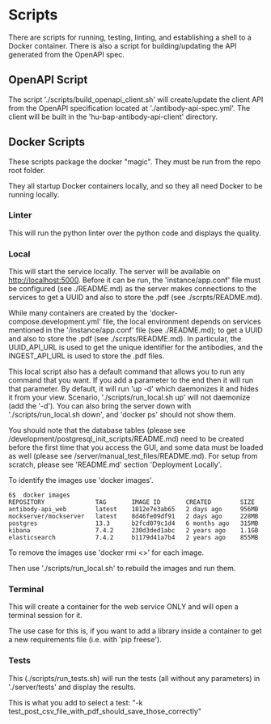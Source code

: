 # Scripts

There are scripts for running, testing, linting, and establishing a shell to a Docker container.
There is also a script for building/updating the API generated from the OpenAPI spec.

## OpenAPI Script

The script './scripts/build_openapi_client.sh' will create/update the client API from the OpenAPI
specification located at './antibody-api-spec.yml'. The client will be built in the 'hu-bap-antibody-api-client' directory.

## Docker Scripts
These scripts package the docker "magic".  They must be run from the repo root folder.

They all startup Docker containers locally, and so they all need Docker to be running locally.

### Linter

This will run the python linter over the python code and displays the quality.

### Local

This will start the service locally.
The server will be available on [http://localhost:5000](http://localhost:5000).
Before it can be run, the 'instance/app.conf' file must be configured (see ./README.md) as the server makes connections to the services to get a UUID and also to store the .pdf (see ./scrpts/README.md).

While many containers are created by the 'docker-compose.development.yml' file, the local environment depends on services mentioned in the '/instance/app.conf' file (see ./README.md); to get a UUID and also to store the .pdf (see ./scrpts/README.md).
In particular, the UUID_API_URL is used to get the unique identifier for the antibodies, and
the INGEST_API_URL is used to store the .pdf files.

This local script also has a default command that allows you to run any command that you want.
If you add a parameter to the end then it will run that parameter.
By default, it will run 'up -d' which daemonizes it and hides it from your view.
Scenario, './scripts/run_local.sh up' will not daemonize (add the '-d').
You can also bring the server down with  './scripts/run_local.sh down', and 'docker ps' should not show them.

You should note that the database tables (please see /development/postgresql_init_scripts/README.md)
need to be created before the first time that you access the GUI,
and some data must be loaded as well (please see /server/manual_test_files/README.md).
For setup from scratch, please see 'README.md' section 'Deployment Locally'.

To identify the images use 'docker images'.
```commandline
6$  docker images
REPOSITORY              TAG       IMAGE ID       CREATED        SIZE
antibody-api_web        latest    1812e7e3ab65   2 days ago     956MB
mockserver/mockserver   latest    8d46fe09df91   2 days ago     228MB
postgres                13.3      b2fcd079c1d4   6 months ago   315MB
kibana                  7.4.2     230d3ded1abc   2 years ago    1.1GB
elasticsearch           7.4.2     b1179d41a7b4   2 years ago    855MB
```
To remove the images use 'docker rmi <<IMAGE ID>>' for each image.

Then use './scripts/run_local.sh' to rebuild the images and run them.

### Terminal

This will create a container for the web service ONLY and will open a terminal session for it.

The use case for this is, if you want to add a library inside a container to get a new requirements file (i.e. with 'pip freese').

### Tests

This (./scripts/run_tests.sh) will run the tests (all without any parameters) in './server/tests' and display the results.

This is what you add to select a test: "-k test_post_csv_file_with_pdf_should_save_those_correctly"
